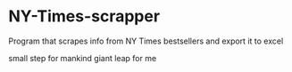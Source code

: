 # NY-Times-scrapper
Program that scrapes info from NY Times bestsellers and export it to excel

small step for mankind giant leap for me
